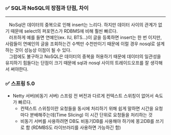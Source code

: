 ### :white_check_mark: SQL과 NoSQL의 장점과 단점, 차이
<hr>
&nbsp;&nbsp;&nbsp;NoSql은 데이터의 중복으로 인해 insert는 느리다. 하지만 데이터 사이의 관계가 없기 때문에 select의 퍼포먼스가 RDBMS에 비해 훨씬 빠르다.<br>
&nbsp;&nbsp;&nbsp;러프하게 예를 들면 연예인(ex. IU, BTS...)이 글을 등록하면 insert는 한 번 이지만, 사람들이 연예인의 글을 조회하는건 수백만 수천만이기 때문에 이럴 경우 nosql로 설계하는 것이 성능상 이점이 될 수 있다.<br>
&nbsp;&nbsp;&nbsp;그럼에도 불구하고 NoSQL은 데이터의 중복을 허용하기 때문에 데이터의 일관성을 유지하기 힘들다는 단점이 크기 때문에 sql과 nosql 사이의 트레이드오프를 잘 생각해서 써야한다.

<br>

### :white_check_mark: 스프링 5.0
- Netty 서버(비동기 서버)
  스프링 전 버전과 다르게 컨텍스트 스위칭이 없어서 속도가 빠르다.
  - 컨텍스트 스위칭이란 요청들을 동시에 처리하기 위해 쉽게 말하면 시간을 요청마다 분배해주는데(Time Slicing) 이 시간 단위로 요청들을 처리하는 것
  - 비동기 서버를 사용하려면 DB도 비동기DB를 사용해야 하기에 몽고DB를 쓰기로 함 (RDMBS도 라이브러리를 사용하면 가능하긴 함)
